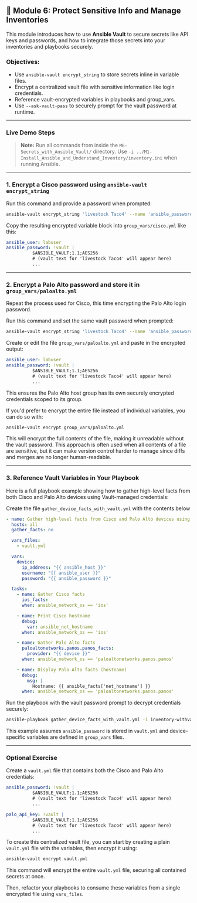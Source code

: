 ## 🔐 Module 6: Protect Sensitive Info and Manage Inventories

This module introduces how to use **Ansible Vault** to secure secrets like API keys and passwords, and how to integrate those secrets into your inventories and playbooks securely.

### Objectives:
- Use `ansible-vault encrypt_string` to store secrets inline in variable files.
- Encrypt a centralized vault file with sensitive information like login credentials.
- Reference vault-encrypted variables in playbooks and group_vars.
- Use `--ask-vault-pass` to securely prompt for the vault password at runtime.

---

### Live Demo Steps
> **Note:** Run all commands from inside the `M6-Secrets_with_Ansible_Vault/` directory. Use `-i ../M1-Install_Ansible_and_Understand_Inventory/inventory.ini` when running Ansible.

---

### 1. Encrypt a Cisco password using `ansible-vault encrypt_string`

Run this command and provide a password when prompted:

```bash
ansible-vault encrypt_string 'livestock Taco4' --name 'ansible_password'
```

Copy the resulting encrypted variable block into `group_vars/cisco.yml` like this:

```yaml
ansible_user: labuser
ansible_password: !vault |
          $ANSIBLE_VAULT;1.1;AES256
          # (vault text for 'livestock Taco4' will appear here)
          ...
```

---

### 2. Encrypt a Palo Alto password and store it in `group_vars/paloalto.yml`

Repeat the process used for Cisco, this time encrypting the Palo Alto login password.

Run this command and set the same vault password when prompted:

```bash
ansible-vault encrypt_string 'livestock Taco4' --name 'ansible_password'
```

Create or edit the file `group_vars/paloalto.yml` and paste in the encrypted output:

```yaml
ansible_user: labuser
ansible_password: !vault |
          $ANSIBLE_VAULT;1.1;AES256
          # (vault text for 'livestock Taco4' will appear here)
          ...
```

This ensures the Palo Alto host group has its own securely encrypted credentials scoped to its group.

If you'd prefer to encrypt the entire file instead of individual variables, you can do so with:

```bash
ansible-vault encrypt group_vars/paloalto.yml
```

This will encrypt the full contents of the file, making it unreadable without the vault password. This approach is often used when all contents of a file are sensitive, but it can make version control harder to manage since diffs and merges are no longer human-readable.

---

### 3. Reference Vault Variables in Your Playbook

Here is a full playbook example showing how to gather high-level facts from both Cisco and Palo Alto devices using Vault-managed credentials:

Create the file `gather_device_facts_with_vault.yml` with the contents below
```yaml
- name: Gather high-level facts from Cisco and Palo Alto devices using Vault
  hosts: all
  gather_facts: no

  vars_files:
    - vault.yml

  vars:
    device:
      ip_address: "{{ ansible_host }}"
      username: "{{ ansible_user }}"
      password: "{{ ansible_password }}"

  tasks:
    - name: Gather Cisco facts
      ios_facts:
      when: ansible_network_os == 'ios'

    - name: Print Cisco hostname
      debug:
        var: ansible_net_hostname
      when: ansible_network_os == 'ios'

    - name: Gather Palo Alto facts
      paloaltonetworks.panos.panos_facts:
        provider: "{{ device }}"
      when: ansible_network_os == 'paloaltonetworks.panos.panos'

    - name: Display Palo Alto facts (hostname)
      debug:
        msg: |
          Hostname: {{ ansible_facts['net_hostname'] }}
      when: ansible_network_os == 'paloaltonetworks.panos.panos'
```

Run the playbook with the vault password prompt to decrypt credentials securely:

```bash
ansible-playbook gather_device_facts_with_vault.yml -i inventory-withvault.ini --ask-vault-pass
```

This example assumes `ansible_password` is stored in `vault.yml` and device-specific variables are defined in `group_vars` files.

---

### Optional Exercise

Create a `vault.yml` file that contains both the Cisco and Palo Alto credentials:

```yaml
ansible_password: !vault |
          $ANSIBLE_VAULT;1.1;AES256
          # (vault text for 'livestock Taco4' will appear here)
          ...

palo_api_key: !vault |
          $ANSIBLE_VAULT;1.1;AES256
          # (vault text for 'livestock Taco4' will appear here)
          ...
```

To create this centralized vault file, you can start by creating a plain `vault.yml` file with the variables, then encrypt it using:

```bash
ansible-vault encrypt vault.yml
```

This command will encrypt the entire `vault.yml` file, securing all contained secrets at once.

Then, refactor your playbooks to consume these variables from a single encrypted file using `vars_files`.